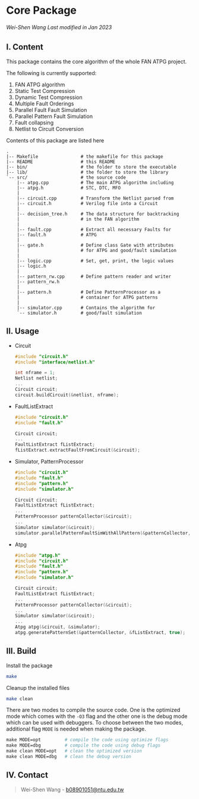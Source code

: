 <h1>Core Package</h1>                     
<h6><i>Wei-Shen Wang Last modified in Jan 2023</i></h6>

## I. Content

This package contains the core algorithm of the whole FAN ATPG project.

The following is currently supported:
1. FAN ATPG algorithm
2. Static Test Compression
3. Dynamic Test Compression
4. Multiple Fault Orderings
5. Parallel Fault Fault Simulation
6. Parallel Pattern Fault Simulation
7. Fault collapsing
8. Netlist to Circuit Conversion

Contents of this package are listed here

    .
    |-- Makefile                # the makefile for this package
    |-- README                  # this README
    |-- bin/                    # the folder to store the executable
    |-- lib/                    # the folder to store the library
    `-- src/                    # the source code
        |-- atpg.cpp            # The main ATPG algorithm including
        |-- atpg.h              # STC, DTC, MFO
        |
        |-- circuit.cpp         # Transform the Netlist parsed from
        |-- circuit.h           # Verilog file into a Circuit
        |
        |-- decision_tree.h     # The data structure for backtracking
        |                       # in the FAN algorithm
        |
        |-- fault.cpp           # Extract all necessary Faults for
        |-- fault.h             # ATPG
        |
        |-- gate.h              # Define class Gate with attributes
        |                       # for ATPG and good/fault simulation
        |
        |-- logic.cpp           # Set, get, print, the logic values
        |-- logic.h
        |
        |-- pattern_rw.cpp      # Define pattern reader and writer
        |-- pattern_rw.h
        |
        |-- pattern.h           # Define PatternProcessor as a 
        |                       # container for ATPG patterns
        |
        |-- simulator.cpp       # Contains the algorithm for 
        `-- simulator.h         # good/fault simulation

## II. Usage

- Circuit

    ```cpp
    #include "circuit.h"
    #include "interface/netlist.h"

    int nframe = 1;
    Netlist netlist;
    ...
    Circuit circuit;
    circuit.buildCircuit(&netlist, nframe);
    ```

- FaultListExtract

    ```cpp
    #include "circuit.h"
    #include "fault.h"

    Circuit circuit;
    ...
    FaultListExtract fListExtract;
    fListExtract.extractFaultFromCircuit(&circuit);
    ```

- Simulator, PatternProcessor

    ```cpp
    #include "circuit.h"
    #include "fault.h"
    #include "pattern.h"
    #include "simulator.h"

    Circuit circuit;
    FaultListExtract fListExtract;
    ...
    PatternProcessor patternCollector(&circuit);
    ...
    Simulator simulator(&circuit);
    simulator.parallelPatternFaultSimWithAllPattern(&patternCollector, &fListExtract);
    ```

- Atpg

    ```cpp
    #include "atpg.h"
    #include "circuit.h"
    #include "fault.h"
    #include "pattern.h"
    #include "simulator.h"

    Circuit circuit;
    FaultListExtract fListExtract;
    ...
    PatternProcessor patternCollector(&circuit);
    ...
    Simulator simulator(&circuit);
    ...
    Atpg atpg(&circuit, &simulator);
    atpg.generatePatternSet(&patternCollector, &fListExtract, true);
    ```

## III. Build

Install the package
```sh
make
```

Cleanup the installed files
```sh
make clean
```


There are two modes to compile the source code. One is the optimized
mode which comes with the `-O3` flag and the other one is the debug
mode which can be used with debuggers. To choose between the two
modes, additional flag `MODE` is needed when making the package.

```makefile
make MODE=opt         # compile the code using optimize flags
make MODE=dbg         # compile the code using debug flags
make clean MODE=opt   # clean the optimized version
make clean MODE=dbg   # clean the debug version
```


## IV. Contact
> Wei-Shen Wang - b08901051@ntu.edu.tw